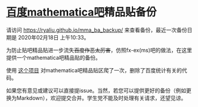 # [百度mathematica吧](tieba.baidu.com/mathematica)精品贴备份

请访问 https://ryaliu.github.io/mma_ba_backup/ 来查看备份，最近一次备份日期是 2020年02月18日 上午10:33。

为防止贴吧精品贴进一步流失~~百度作恶太厉害~~，仿照fx-ex(ms)吧的做法，在这里提供一个mathematica吧精品贴的备份。

使用 [这个项目](https://github.com/veekxt/tieba_good_backup) 对mathematica吧精品贴区爬了一次，删除了百度统计有关的代码。

如果您有意见或建议可以直接提issue。当然，若您可以提供更好的备份（例如更换为Markdown），欢迎提交合并。学生党不能及时处理有关请求，还望见谅。
